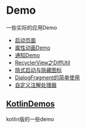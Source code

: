 # Demo
一些实际的应用Demo  

* [启动页面](https://github.com/12313kaihuang/Demo/tree/master/SplashDemo)
* [属性动画Demo](https://github.com/12313kaihuang/Demo/tree/master/AnimatorTest)
* [通知Demo](/NotificationTest)
* [RecyclerView之DiffUtil](/DiffUtilTest)
* [隐式启动与隐藏图标](/HideIconTest)
* [DialogFragment的简单使用](/DialogFragmentTest)
* [自定义注解处理器](/AnnotationProcessorTest)

## [KotlinDemos](/KotlinDemos)
kotlin版的一些demo

